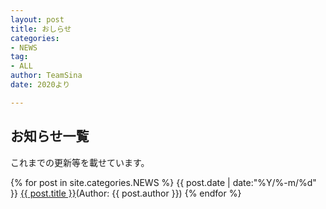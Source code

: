 ```yaml
---
layout: post
title: おしらせ
categories:
- NEWS
tag:
- ALL
author: TeamSina
date: 2020より

---
```

## お知らせ一覧

これまでの更新等を載せています。

{% for post in site.categories.NEWS %}
<span class="tag">{{ post.date | date:"%Y/%-m/%d" }}</span> <a href="{{ post.url }}" class="a-orange">{{ post.title }}</a>(Author: {{ post.author }})
{% endfor %}
<br>